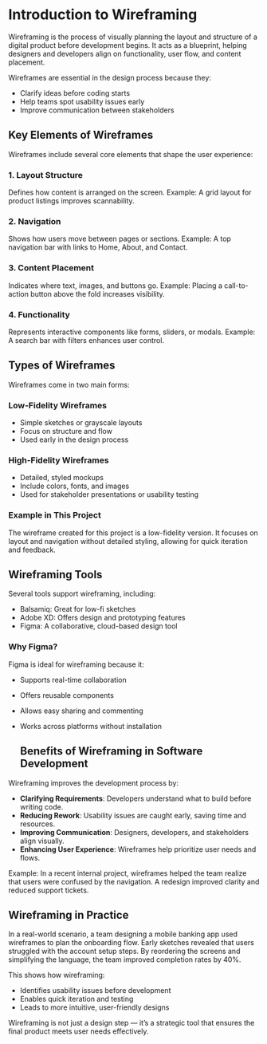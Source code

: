 # Introduction to Wireframing

Wireframing is the process of visually planning the layout and structure of a digital product before development begins. It acts as a blueprint, helping designers and developers align on functionality, user flow, and content placement.

Wireframes are essential in the design process because they:
- Clarify ideas before coding starts
- Help teams spot usability issues early
- Improve communication between stakeholders

## Key Elements of Wireframes

Wireframes include several core elements that shape the user experience:

### 1. Layout Structure
Defines how content is arranged on the screen. Example: A grid layout for product listings improves scannability.

### 2. Navigation
Shows how users move between pages or sections. Example: A top navigation bar with links to Home, About, and Contact.

### 3. Content Placement
Indicates where text, images, and buttons go. Example: Placing a call-to-action button above the fold increases visibility.

### 4. Functionality
Represents interactive components like forms, sliders, or modals. Example: A search bar with filters enhances user control.


## Types of Wireframes

Wireframes come in two main forms:

### Low-Fidelity Wireframes
- Simple sketches or grayscale layouts
- Focus on structure and flow
- Used early in the design process

### High-Fidelity Wireframes
- Detailed, styled mockups
- Include colors, fonts, and images
- Used for stakeholder presentations or usability testing

### Example in This Project
The wireframe created for this project is a low-fidelity version. It focuses on layout and navigation without detailed styling, allowing for quick iteration and feedback.

## Wireframing Tools

Several tools support wireframing, including:
- Balsamiq: Great for low-fi sketches
- Adobe XD: Offers design and prototyping features
- Figma: A collaborative, cloud-based design tool

### Why Figma?
Figma is ideal for wireframing because it:
- Supports real-time collaboration
- Offers reusable components
- Allows easy sharing and commenting
- Works across platforms without installation

  ## Benefits of Wireframing in Software Development

Wireframing improves the development process by:

- **Clarifying Requirements**: Developers understand what to build before writing code.
- **Reducing Rework**: Usability issues are caught early, saving time and resources.
- **Improving Communication**: Designers, developers, and stakeholders align visually.
- **Enhancing User Experience**: Wireframes help prioritize user needs and flows.

Example: In a recent internal project, wireframes helped the team realize that users were confused by the navigation. A redesign improved clarity and reduced support tickets.

## Wireframing in Practice

In a real-world scenario, a team designing a mobile banking app used wireframes to plan the onboarding flow. Early sketches revealed that users struggled with the account setup steps. By reordering the screens and simplifying the language, the team improved completion rates by 40%.

This shows how wireframing:
- Identifies usability issues before development
- Enables quick iteration and testing
- Leads to more intuitive, user-friendly designs

Wireframing is not just a design step — it’s a strategic tool that ensures the final product meets user needs effectively.

